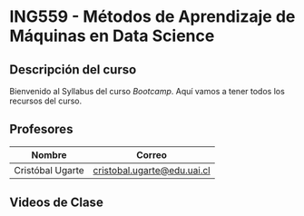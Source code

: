 # ING559 - Métodos de Aprendizaje de Máquinas en Data Science

## Descripción del curso

Bienvenido al Syllabus del curso _Bootcamp_. Aquí vamos a tener todos los recursos del curso.

## Profesores

| Nombre | Correo |
|---|---|
| Cristóbal Ugarte | cristobal.ugarte@edu.uai.cl |

## Videos de Clase
